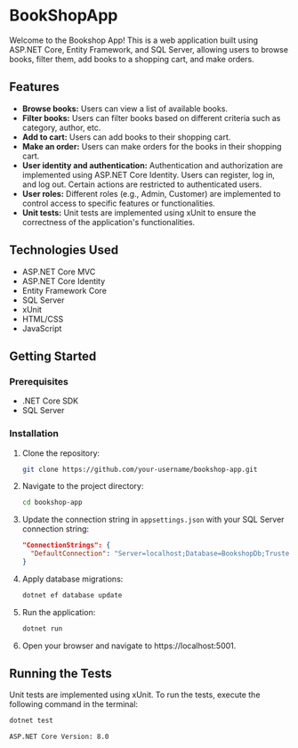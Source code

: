 # BookShopApp

Welcome to the Bookshop App! This is a web application built using ASP.NET Core, Entity Framework, and SQL Server, allowing users to browse books, filter them, add books to a shopping cart, and make orders.

## Features
- **Browse books:** Users can view a list of available books.
- **Filter books:** Users can filter books based on different criteria such as category, author, etc.
- **Add to cart:** Users can add books to their shopping cart.
- **Make an order:** Users can make orders for the books in their shopping cart.
- **User identity and authentication:** Authentication and authorization are implemented using ASP.NET Core Identity. Users can register, log in, and log out. Certain actions are restricted to authenticated users.
- **User roles:** Different roles (e.g., Admin, Customer) are implemented to control access to specific features or functionalities.
- **Unit tests:** Unit tests are implemented using xUnit to ensure the correctness of the application's functionalities.

## Technologies Used
- ASP.NET Core MVC
- ASP.NET Core Identity
- Entity Framework Core
- SQL Server
- xUnit
- HTML/CSS
- JavaScript


## Getting Started
### Prerequisites
- .NET Core SDK
- SQL Server


### Installation
1. Clone the repository:
    ```bash
    git clone https://github.com/your-username/bookshop-app.git
    ```
2. Navigate to the project directory:
    ```bash
    cd bookshop-app
    ```
3. Update the connection string in `appsettings.json` with your SQL Server connection string:
    ```json
    "ConnectionStrings": {
      "DefaultConnection": "Server=localhost;Database=BookshopDb;Trusted_Connection=True;"
    }
    ```
4. Apply database migrations:
    ```bash
    dotnet ef database update
    ```
5. Run the application:
    ```bash
    dotnet run
    ```
6. Open your browser and navigate to https://localhost:5001.

## Running the Tests
Unit tests are implemented using xUnit. To run the tests, execute the following command in the terminal:
```bash
dotnet test

ASP.NET Core Version: 8.0
